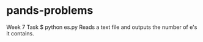 # pands-problems

Week 7 Task
$ python es.py
Reads a text file and outputs the number of e's it contains.